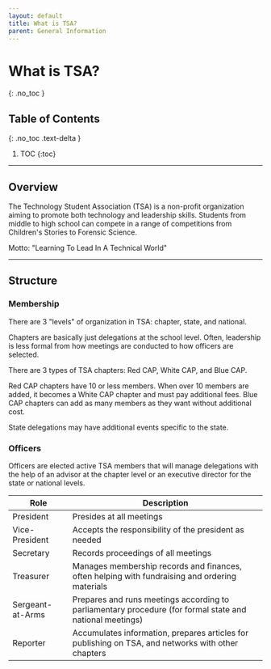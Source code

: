 ```yaml
---
layout: default
title: What is TSA?
parent: General Information
---
```


# What is TSA?
{: .no_toc }

## Table of Contents
{: .no_toc .text-delta }

1. TOC
{:toc}

---

## Overview

The Technology Student Association (TSA) is a non-profit organization aiming to promote both technology and leadership skills. Students from middle to high school can compete in a range of competitions from Children's Stories to Forensic Science.

Motto: "Learning To Lead In A Technical World"

---
[comment]: # (I would add information on TSA history but the website itself pretty much says anything. Unrelated - the Wikipedia on TSA with alumni information seems highly unreliable. All the sources are just from other TSA chapters or members.)
## Structure

### Membership

There are 3 "levels" of organization in TSA: chapter, state, and national.

Chapters are basically just delegations at the school level. Often, leadership is less formal from how meetings are conducted to how officers are selected.

There are 3 types of TSA chapters: Red CAP, White CAP, and Blue CAP.

Red CAP chapters have 10 or less members. When over 10 members are added, it becomes a White CAP chapter and must pay additional fees. Blue CAP chapters can add as many members as they want without additional cost.

State delegations may have additional events specific to the state.

### Officers

Officers are elected active TSA members that will manage delegations with the help of an advisor at the chapter level or an executive director for the state or national levels.

| Role | Description |
| --- | --- |
| President | Presides at all meetings |
| Vice-President | Accepts the responsibility of the president as needed |
| Secretary | Records proceedings of all meetings |
| Treasurer | Manages membership records and finances, often helping with fundraising and ordering materials |
| Sergeant-at-Arms | Prepares and runs meetings according to parliamentary procedure (for formal state and national meetings) |
| Reporter | Accumulates information, prepares articles for publishing on TSA, and networks with other chapters |

